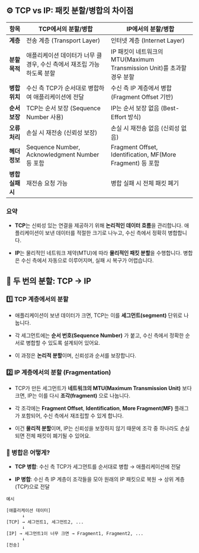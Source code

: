 ## ⚙️ TCP vs IP: 패킷 분할/병합의 차이점

|항목|TCP에서의 분할/병합|IP에서의 분할/병합|
|---|---|---|
|**계층**|전송 계층 (Transport Layer)|인터넷 계층 (Internet Layer)|
|**분할 목적**|애플리케이션 데이터가 너무 클 경우, 수신 측에서 재조립 가능하도록 분할|IP 패킷이 네트워크의 MTU(Maximum Transmission Unit)를 초과할 경우 분할|
|**병합 위치**|수신 측 TCP가 순서대로 병합하여 애플리케이션에 전달|수신 측 IP 계층에서 병합 (Fragment Offset 기반)|
|**순서 보장**|TCP는 순서 보장 (Sequence Number 사용)|IP는 순서 보장 없음 (Best-Effort 방식)|
|**오류 처리**|손실 시 재전송 (신뢰성 보장)|손실 시 재전송 없음 (신뢰성 없음)|
|**헤더 정보**|Sequence Number, Acknowledgment Number 등 포함|Fragment Offset, Identification, MF(More Fragment) 등 포함|
|**병합 실패 시**|재전송 요청 가능|병합 실패 시 전체 패킷 폐기|

### 요약

- **TCP**는 신뢰성 있는 연결을 제공하기 위해 **논리적인 데이터 흐름**을 관리합니다. 애플리케이션이 보낸 데이터를 적절한 크기로 나누고, 수신 측에서 정확히 병합합니다.
    
- **IP**는 물리적인 네트워크 제약(MTU)에 따라 **물리적인 패킷 분할**을 수행합니다. 병합은 수신 측에서 자동으로 이루어지며, 실패 시 복구가 어렵습니다.


## 🧩 두 번의 분할: TCP → IP

### 1️⃣ **TCP 계층에서의 분할**

- 애플리케이션이 보낸 데이터가 크면, TCP는 이를 **세그먼트(segment)** 단위로 나눕니다.
    
- 각 세그먼트에는 **순서 번호(Sequence Number)** 가 붙고, 수신 측에서 정확한 순서로 병합할 수 있도록 설계되어 있어요.
    
- 이 과정은 **논리적 분할**이며, 신뢰성과 순서를 보장합니다.
    

### 2️⃣ **IP 계층에서의 분할 (Fragmentation)**

- TCP가 만든 세그먼트가 **네트워크의 MTU(Maximum Transmission Unit)** 보다 크면, IP는 이를 다시 **조각(fragment)** 으로 나눕니다.
    
- 각 조각에는 **Fragment Offset**, **Identification**, **More Fragment(MF)** 플래그가 포함되어, 수신 측에서 재조립할 수 있게 합니다.
    
- 이건 **물리적 분할**이며, IP는 신뢰성을 보장하지 않기 때문에 조각 중 하나라도 손실되면 전체 패킷이 폐기될 수 있어요.
    

### 🔁 병합은 어떻게?

- **TCP 병합**: 수신 측 TCP가 세그먼트를 순서대로 병합 → 애플리케이션에 전달
    
- **IP 병합**: 수신 측 IP 계층이 조각들을 모아 원래의 IP 패킷으로 복원 → 상위 계층(TCP)으로 전달

```
예시

[애플리케이션 데이터]
      ↓
[TCP] → 세그먼트1, 세그먼트2, ...
      ↓
[IP] → 세그먼트1이 너무 크면 → Fragment1, Fragment2, ...
      ↓
[전송]

```
